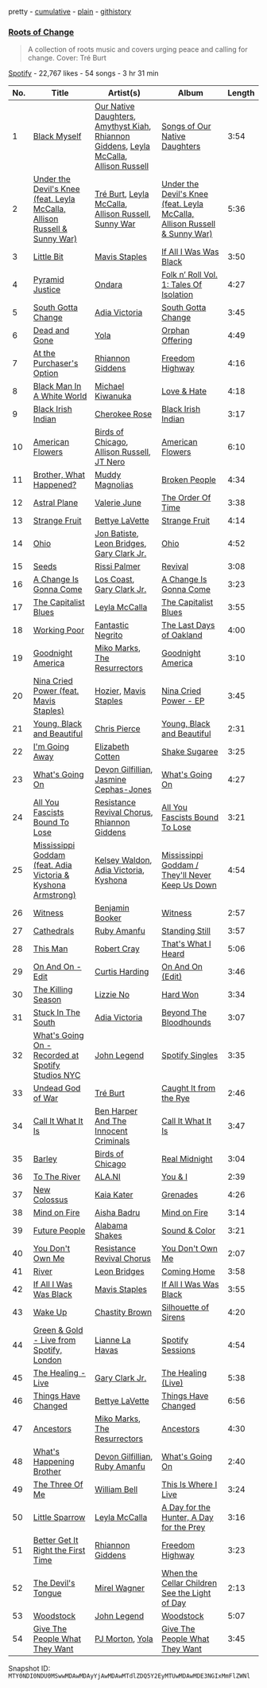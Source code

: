 pretty - [cumulative](/playlists/cumulative/37i9dQZF1DXbvfORzIlDQm.md) - [plain](/playlists/plain/37i9dQZF1DXbvfORzIlDQm) - [githistory](https://github.githistory.xyz/mackorone/spotify-playlist-archive/blob/main/playlists/plain/37i9dQZF1DXbvfORzIlDQm)

### [Roots of Change](https://open.spotify.com/playlist/37i9dQZF1DXbvfORzIlDQm)

> A collection of roots music and covers urging peace and calling for change\. Cover: Tré Burt

[Spotify](https://open.spotify.com/user/spotify) - 22,767 likes - 54 songs - 3 hr 31 min

| No. | Title | Artist(s) | Album | Length |
|---|---|---|---|---|
| 1 | [Black Myself](https://open.spotify.com/track/5cH2yuvqPh7IsqetGmSoAE) | [Our Native Daughters](https://open.spotify.com/artist/6RnVRG8PIgQT6vYzbfHZXW), [Amythyst Kiah](https://open.spotify.com/artist/1lhaaKpTyXOnjp79M3xYBl), [Rhiannon Giddens](https://open.spotify.com/artist/1EI0NtLHoh9KBziYCeN1vM), [Leyla McCalla](https://open.spotify.com/artist/2Roq56H3IIvY3DZUKrGO7Y), [Allison Russell](https://open.spotify.com/artist/3JBmecDGXTll46ygrnGTM6) | [Songs of Our Native Daughters](https://open.spotify.com/album/4h2VDUKuFcJ0cJTQFcNc3A) | 3:54 |
| 2 | [Under the Devil's Knee \(feat\. Leyla McCalla, Allison Russell & Sunny War\)](https://open.spotify.com/track/62WtKWDn027EHTVVQuOgHg) | [Tré Burt](https://open.spotify.com/artist/5e5Zm5z8OPycf55hgDxKIc), [Leyla McCalla](https://open.spotify.com/artist/2Roq56H3IIvY3DZUKrGO7Y), [Allison Russell](https://open.spotify.com/artist/3JBmecDGXTll46ygrnGTM6), [Sunny War](https://open.spotify.com/artist/01GKiTphQwz4guZQntMha8) | [Under the Devil's Knee \(feat\. Leyla McCalla, Allison Russell & Sunny War\)](https://open.spotify.com/album/6OWY4xTHqvmjJbTiHJ4wKa) | 5:36 |
| 3 | [Little Bit](https://open.spotify.com/track/7sqCVKFc2fTLKtET4TU5bC) | [Mavis Staples](https://open.spotify.com/artist/0cTSCsVx04SSht9V6cpKN0) | [If All I Was Was Black](https://open.spotify.com/album/7lyJLRjQk2dC16AiMQyyUf) | 3:50 |
| 4 | [Pyramid Justice](https://open.spotify.com/track/0jujVYo8P1cel17HIMCkbq) | [Ondara](https://open.spotify.com/artist/33saQZHi434TBuDAXbyU2W) | [Folk n’ Roll Vol\. 1: Tales Of Isolation](https://open.spotify.com/album/5rxYtc0dKFxROEin9UkD9d) | 4:27 |
| 5 | [South Gotta Change](https://open.spotify.com/track/4hDxqXmufOdDFlqnUqcamD) | [Adia Victoria](https://open.spotify.com/artist/1HKGjRPwI0gaFyv4aSWPPl) | [South Gotta Change](https://open.spotify.com/album/2fqnpucDvUPFqFTTn3MTiQ) | 3:45 |
| 6 | [Dead and Gone](https://open.spotify.com/track/7JV6GAMwFGsVFD8ilBuAjF) | [Yola](https://open.spotify.com/artist/2gqMBdyddvN82dzZt4ZF14) | [Orphan Offering](https://open.spotify.com/album/0xLVuelF4HRJCKrrucxIx1) | 4:49 |
| 7 | [At the Purchaser's Option](https://open.spotify.com/track/5RmAtT0VaKttU0Eybo6ZWA) | [Rhiannon Giddens](https://open.spotify.com/artist/1EI0NtLHoh9KBziYCeN1vM) | [Freedom Highway](https://open.spotify.com/album/1CVuPxNHwY5ORJ8MhjD0UB) | 4:16 |
| 8 | [Black Man In A White World](https://open.spotify.com/track/3ddle9t9JiBFVqHyrnaGxz) | [Michael Kiwanuka](https://open.spotify.com/artist/0bzfPKdbXL5ezYW2z3UGQj) | [Love & Hate](https://open.spotify.com/album/0qxsfpy2VU0i4eDR9RTaAU) | 4:18 |
| 9 | [Black Irish Indian](https://open.spotify.com/track/7dVdTythtqhJLeRA9vKkkC) | [Cherokee Rose](https://open.spotify.com/artist/2Z9gor60OjbfpDEiFMIcOI) | [Black Irish Indian](https://open.spotify.com/album/3HO00ATLZnsQW5iiUA13Me) | 3:17 |
| 10 | [American Flowers](https://open.spotify.com/track/1uSi1D1EzfqpEiA2cmdKbA) | [Birds of Chicago](https://open.spotify.com/artist/2nyv8yYjMSkvUr9OwEQhVf), [Allison Russell](https://open.spotify.com/artist/3JBmecDGXTll46ygrnGTM6), [JT Nero](https://open.spotify.com/artist/4KggKI2drVc4UIotyrOcvQ) | [American Flowers](https://open.spotify.com/album/1ySjZoIQXVfB2d8NO1bvOk) | 6:10 |
| 11 | [Brother, What Happened?](https://open.spotify.com/track/0KVF0f32xUa86fFPaqytwJ) | [Muddy Magnolias](https://open.spotify.com/artist/1t7mdRbvflM5966YVfyk1X) | [Broken People](https://open.spotify.com/album/3MIBce2g1BNk3mUuj10Ylr) | 4:34 |
| 12 | [Astral Plane](https://open.spotify.com/track/1ISGSSgVnZhyiOGSI8itNa) | [Valerie June](https://open.spotify.com/artist/4QZdOCb3UacKbQ1ybDFAKM) | [The Order Of Time](https://open.spotify.com/album/4TVWSt83FpSfocgA3omB0k) | 3:38 |
| 13 | [Strange Fruit](https://open.spotify.com/track/52l6GPIMJWIZhW2a2JRpDX) | [Bettye LaVette](https://open.spotify.com/artist/55U998XxmxjicLMKDSz6R3) | [Strange Fruit](https://open.spotify.com/album/03eO08yzfWAMWFtiNZtI6Z) | 4:14 |
| 14 | [Ohio](https://open.spotify.com/track/2wVrDSnhFnwy9SQLgP9Yiq) | [Jon Batiste](https://open.spotify.com/artist/0eRbECAGCLLiTyVXPBRexU), [Leon Bridges](https://open.spotify.com/artist/3qnGvpP8Yth1AqSBMqON5x), [Gary Clark Jr.](https://open.spotify.com/artist/01aC2ikO4Xgb2LUpf9JfKp) | [Ohio](https://open.spotify.com/album/0GvYqatNTFDOB4qxoW27t2) | 4:52 |
| 15 | [Seeds](https://open.spotify.com/track/1NijLAZEVZAvJGHE1RO9if) | [Rissi Palmer](https://open.spotify.com/artist/5M6DR8vZz7e0DZmIHKyjZQ) | [Revival](https://open.spotify.com/album/3ZeYPc2wcoSjM43wc9gdRO) | 3:08 |
| 16 | [A Change Is Gonna Come](https://open.spotify.com/track/0FEqhGaxp8Gq5m2KvnunJU) | [Los Coast](https://open.spotify.com/artist/22L3FsvrXWoLLEUApoNfpr), [Gary Clark Jr.](https://open.spotify.com/artist/01aC2ikO4Xgb2LUpf9JfKp) | [A Change Is Gonna Come](https://open.spotify.com/album/4fKOZdl2QP1TNTLbwhpXBp) | 3:23 |
| 17 | [The Capitalist Blues](https://open.spotify.com/track/7LPxn9YKOA8K1U6wMzhfc6) | [Leyla McCalla](https://open.spotify.com/artist/2Roq56H3IIvY3DZUKrGO7Y) | [The Capitalist Blues](https://open.spotify.com/album/24ZcXwoLdmjsrXTYWPsaXJ) | 3:55 |
| 18 | [Working Poor](https://open.spotify.com/track/0VkC3l2KtVSBhYMr1O5SMa) | [Fantastic Negrito](https://open.spotify.com/artist/5QXLMdpKeByOo5ypH9gT13) | [The Last Days of Oakland](https://open.spotify.com/album/0CNXnv7UOxzVEVvAmgwMGG) | 4:00 |
| 19 | [Goodnight America](https://open.spotify.com/track/0UdHQ44HgM8bTdqcEHzdQn) | [Miko Marks](https://open.spotify.com/artist/2pkqyjrPhrzJcdhwN80kAs), [The Resurrectors](https://open.spotify.com/artist/6JClEpHPvEsfw4Ke5VhbX5) | [Goodnight America](https://open.spotify.com/album/6JU7YqHB90mst6vC7sGOEp) | 3:10 |
| 20 | [Nina Cried Power \(feat\. Mavis Staples\)](https://open.spotify.com/track/7wR5r0KYGXBpyWXCdyYs3F) | [Hozier](https://open.spotify.com/artist/2FXC3k01G6Gw61bmprjgqS), [Mavis Staples](https://open.spotify.com/artist/0cTSCsVx04SSht9V6cpKN0) | [Nina Cried Power \- EP](https://open.spotify.com/album/78o6vcPIRwoph8a3StqaTU) | 3:45 |
| 21 | [Young, Black and Beautiful](https://open.spotify.com/track/5HyHmrM9Agef0556T4qhJW) | [Chris Pierce](https://open.spotify.com/artist/559oVBc653k5TOpiwhhr3r) | [Young, Black and Beautiful](https://open.spotify.com/album/2QbJt6O1XgVZwYRXLWi4Gn) | 2:31 |
| 22 | [I'm Going Away](https://open.spotify.com/track/1ZcBa2buf2Mx5LHTyOujri) | [Elizabeth Cotten](https://open.spotify.com/artist/1eTZGzLkukATM7FoGltyFs) | [Shake Sugaree](https://open.spotify.com/album/7t6jknbXRsm0Us3dxwcLbt) | 3:25 |
| 23 | [What's Going On](https://open.spotify.com/track/1c1exoaNbV6w3cydNDw5wF) | [Devon Gilfillian](https://open.spotify.com/artist/5cbak2U6nZWXDYiG72E3lH), [Jasmine Cephas\-Jones](https://open.spotify.com/artist/4H3e5t5utgPvj6Nsuda5QF) | [What's Going On](https://open.spotify.com/album/0ZgGiET6nxLm3cQTaMS3gx) | 4:27 |
| 24 | [All You Fascists Bound To Lose](https://open.spotify.com/track/2Wi7o9PKa9kF7pZ6RvPQ18) | [Resistance Revival Chorus](https://open.spotify.com/artist/5GAZngXqtUrssaaExOGeT1), [Rhiannon Giddens](https://open.spotify.com/artist/1EI0NtLHoh9KBziYCeN1vM) | [All You Fascists Bound To Lose](https://open.spotify.com/album/0HjRc6KFqCrqbc0A16YmMN) | 3:21 |
| 25 | [Mississippi Goddam \(feat\. Adia Victoria & Kyshona Armstrong\)](https://open.spotify.com/track/5d02bbrSQZzjZzEfKiopHm) | [Kelsey Waldon](https://open.spotify.com/artist/6hQxXJuBnpCcS2VLTezQv1), [Adia Victoria](https://open.spotify.com/artist/1HKGjRPwI0gaFyv4aSWPPl), [Kyshona](https://open.spotify.com/artist/6W2VAlwJmXUkGwOmtFCFUA) | [Mississippi Goddam / They'll Never Keep Us Down](https://open.spotify.com/album/7dn7kSgHlzwaPD8aVrh8O3) | 4:54 |
| 26 | [Witness](https://open.spotify.com/track/5EZSZuOQLCuZ050rIY4djw) | [Benjamin Booker](https://open.spotify.com/artist/7mZgBMpvaBziYQfc9TbJH5) | [Witness](https://open.spotify.com/album/5sirXG61pe7mBq8g6IlNxG) | 2:57 |
| 27 | [Cathedrals](https://open.spotify.com/track/3ix3bHsj4H8ceIuMe4T5T9) | [Ruby Amanfu](https://open.spotify.com/artist/1lpu6LF7kS0bfnu43pi2u0) | [Standing Still](https://open.spotify.com/album/5dfqwRqPagZSKyB6qRTW2X) | 3:57 |
| 28 | [This Man](https://open.spotify.com/track/06s7QRpHfeiKL3YCIRTKxg) | [Robert Cray](https://open.spotify.com/artist/6eMlKSBFAoXVJLoeHmwKEj) | [That's What I Heard](https://open.spotify.com/album/5MHALMDVXq4S7Ad6pNVl8I) | 5:06 |
| 29 | [On And On \- Edit](https://open.spotify.com/track/23CK3J62Tkaq06UI8CCr2n) | [Curtis Harding](https://open.spotify.com/artist/0CUpzKPDfIVzYqMn47jiV3) | [On And On \(Edit\)](https://open.spotify.com/album/67c8Nui6Qqwj1OVaDsH1er) | 3:46 |
| 30 | [The Killing Season](https://open.spotify.com/track/3kAIdlbIcZqMFsdWOXvNCd) | [Lizzie No](https://open.spotify.com/artist/68MHAPLIwh1JcUqfhb2MWn) | [Hard Won](https://open.spotify.com/album/3S36fR57klmwmODtORET8C) | 3:34 |
| 31 | [Stuck In The South](https://open.spotify.com/track/7gCQxWpBtMg2tpEdqGUQa8) | [Adia Victoria](https://open.spotify.com/artist/1HKGjRPwI0gaFyv4aSWPPl) | [Beyond The Bloodhounds](https://open.spotify.com/album/3N5acrSXdpjx4GBwvvHQv8) | 3:07 |
| 32 | [What's Going On \- Recorded at Spotify Studios NYC](https://open.spotify.com/track/2hdXm61Sl3ZUEmVdTSWRuU) | [John Legend](https://open.spotify.com/artist/5y2Xq6xcjJb2jVM54GHK3t) | [Spotify Singles](https://open.spotify.com/album/3ln7gtD4aGjJWllmL1Uqij) | 3:35 |
| 33 | [Undead God of War](https://open.spotify.com/track/17pQuFJDgCkqSCVgxRailx) | [Tré Burt](https://open.spotify.com/artist/5e5Zm5z8OPycf55hgDxKIc) | [Caught It from the Rye](https://open.spotify.com/album/2PaV8pGlT02BHgGIQ571Ag) | 2:46 |
| 34 | [Call It What It Is](https://open.spotify.com/track/64uZdEoUfTO3FkED7nUa8T) | [Ben Harper And The Innocent Criminals](https://open.spotify.com/artist/7sJ9LR0mCMgFlzJ6Y9xP64) | [Call It What It Is](https://open.spotify.com/album/7rSv91W6p3WmnDA7ydI4ng) | 3:47 |
| 35 | [Barley](https://open.spotify.com/track/0h7329EnhfoaUEu2sN8o1U) | [Birds of Chicago](https://open.spotify.com/artist/2nyv8yYjMSkvUr9OwEQhVf) | [Real Midnight](https://open.spotify.com/album/7mFltVGJpL7QSFfPAdWeMZ) | 3:04 |
| 36 | [To The River](https://open.spotify.com/track/6IilBPSQRNOljG6S2i7Sxd) | [ALA.NI](https://open.spotify.com/artist/3BCNtA8XR8vzu0uTMdMJrF) | [You & I](https://open.spotify.com/album/5r3Am25UoNSnRet4dMmKz3) | 2:39 |
| 37 | [New Colossus](https://open.spotify.com/track/462nbWwasi5npUIeT79CIx) | [Kaia Kater](https://open.spotify.com/artist/3SIjUKYSRchIKIoFO9vBjm) | [Grenades](https://open.spotify.com/album/6Nqb3BPmH4xpzjqJs14W8a) | 4:26 |
| 38 | [Mind on Fire](https://open.spotify.com/track/45RX9we2ExTAPtPmHRJT9C) | [Aisha Badru](https://open.spotify.com/artist/3vsVCHUe68gqUMIZwaVUIK) | [Mind on Fire](https://open.spotify.com/album/1Ms5teyYCQM0bHa2aSKfod) | 3:14 |
| 39 | [Future People](https://open.spotify.com/track/4zmJhhKDBdRceqXvfhvQay) | [Alabama Shakes](https://open.spotify.com/artist/16GcWuvvybAoaHr0NqT8Eh) | [Sound & Color](https://open.spotify.com/album/6TWqxofcKQaZ9gHI49G36P) | 3:21 |
| 40 | [You Don't Own Me](https://open.spotify.com/track/1Bd7sGbg1JgKtvpmjy0WZk) | [Resistance Revival Chorus](https://open.spotify.com/artist/5GAZngXqtUrssaaExOGeT1) | [You Don't Own Me](https://open.spotify.com/album/5MD7r2LyPgi3orFYqshI6K) | 2:07 |
| 41 | [River](https://open.spotify.com/track/0NeJjNlprGfZpeX2LQuN6c) | [Leon Bridges](https://open.spotify.com/artist/3qnGvpP8Yth1AqSBMqON5x) | [Coming Home](https://open.spotify.com/album/4svLfrPPk2npPVuI4kXPYg) | 3:58 |
| 42 | [If All I Was Was Black](https://open.spotify.com/track/3urjT4HEkfpPGJWGPf8cB9) | [Mavis Staples](https://open.spotify.com/artist/0cTSCsVx04SSht9V6cpKN0) | [If All I Was Was Black](https://open.spotify.com/album/7lyJLRjQk2dC16AiMQyyUf) | 3:55 |
| 43 | [Wake Up](https://open.spotify.com/track/28nqpiowjT5oo14H1n6cD7) | [Chastity Brown](https://open.spotify.com/artist/6vRqjrYlvurWLEwRKvTdEw) | [Silhouette of Sirens](https://open.spotify.com/album/40QWaypkAWrF4yYI1DblBJ) | 4:20 |
| 44 | [Green & Gold \- Live from Spotify, London](https://open.spotify.com/track/7i7YuOz9VtxCrUmWlZgtQN) | [Lianne La Havas](https://open.spotify.com/artist/2RP4pPHTXlQpDnO9LvR7Yt) | [Spotify Sessions](https://open.spotify.com/album/6k5wZGeFAgaF8zI6JoguFV) | 4:54 |
| 45 | [The Healing \- Live](https://open.spotify.com/track/6dw30khcpmcf4Uw4KZqETY) | [Gary Clark Jr.](https://open.spotify.com/artist/01aC2ikO4Xgb2LUpf9JfKp) | [The Healing \(Live\)](https://open.spotify.com/album/3mwKeJxKHxB0BRVK4AYgtb) | 5:38 |
| 46 | [Things Have Changed](https://open.spotify.com/track/08aZMbV00fxoxzosGLr3cq) | [Bettye LaVette](https://open.spotify.com/artist/55U998XxmxjicLMKDSz6R3) | [Things Have Changed](https://open.spotify.com/album/5WptPw9D94BfcayWYtk76T) | 6:56 |
| 47 | [Ancestors](https://open.spotify.com/track/2ILNpVJ177m2QOGZUaUxHb) | [Miko Marks](https://open.spotify.com/artist/2pkqyjrPhrzJcdhwN80kAs), [The Resurrectors](https://open.spotify.com/artist/6JClEpHPvEsfw4Ke5VhbX5) | [Ancestors](https://open.spotify.com/album/3aWCveWoOV0ELaCK5SKrEr) | 4:30 |
| 48 | [What's Happening Brother](https://open.spotify.com/track/3OsT0gQqJNmkxdCsP7Gut1) | [Devon Gilfillian](https://open.spotify.com/artist/5cbak2U6nZWXDYiG72E3lH), [Ruby Amanfu](https://open.spotify.com/artist/1lpu6LF7kS0bfnu43pi2u0) | [What's Going On](https://open.spotify.com/album/0ZgGiET6nxLm3cQTaMS3gx) | 2:40 |
| 49 | [The Three Of Me](https://open.spotify.com/track/2xg9VILpfjkKdgfgNQe4PB) | [William Bell](https://open.spotify.com/artist/0mFoqJiNDtYntypvy6roGR) | [This Is Where I Live](https://open.spotify.com/album/77N6jWITSP46ToG6ESeHUh) | 3:24 |
| 50 | [Little Sparrow](https://open.spotify.com/track/6n2H3jy9SDo5k22pIyMCU0) | [Leyla McCalla](https://open.spotify.com/artist/2Roq56H3IIvY3DZUKrGO7Y) | [A Day for the Hunter, A Day for the Prey](https://open.spotify.com/album/4whjlDovn35OzIY4TnbARA) | 3:16 |
| 51 | [Better Get It Right the First Time](https://open.spotify.com/track/3uj2eCWwCooyJUG7BMs90l) | [Rhiannon Giddens](https://open.spotify.com/artist/1EI0NtLHoh9KBziYCeN1vM) | [Freedom Highway](https://open.spotify.com/album/1CVuPxNHwY5ORJ8MhjD0UB) | 3:23 |
| 52 | [The Devil's Tongue](https://open.spotify.com/track/3yhRyEojpXrExN24ypYPET) | [Mirel Wagner](https://open.spotify.com/artist/599W9qxs3LzkiiEmkoK6Kx) | [When the Cellar Children See the Light of Day](https://open.spotify.com/album/1yqDoOZkNFPbZVwELwWieW) | 2:13 |
| 53 | [Woodstock](https://open.spotify.com/track/1cXOxrN1qDxgjDvqcJANKc) | [John Legend](https://open.spotify.com/artist/5y2Xq6xcjJb2jVM54GHK3t) | [Woodstock](https://open.spotify.com/album/6S2lVoBmDELDPVgMtETs1I) | 5:07 |
| 54 | [Give The People What They Want](https://open.spotify.com/track/5GSVH5qhutFR5k95UMqzTg) | [PJ Morton](https://open.spotify.com/artist/2FMOHE79X98yptp4RpPrt7), [Yola](https://open.spotify.com/artist/2gqMBdyddvN82dzZt4ZF14) | [Give The People What They Want](https://open.spotify.com/album/3bKA19kc24Ro0wtEO0IlCg) | 3:45 |

Snapshot ID: `MTY0NDI0NDU0MSwwMDAwMDAyYjAwMDAwMTdlZDQ5Y2EyMTUwMDAwMDE3NGIxMmFlZWNl`
